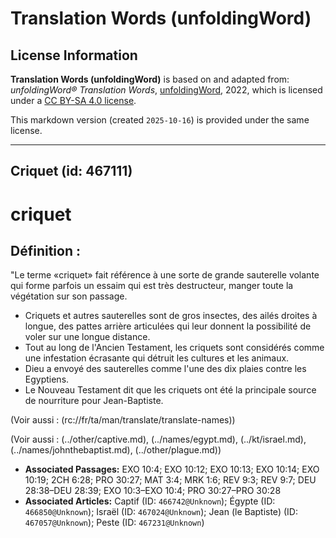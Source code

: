 # Translation Words (unfoldingWord)

## License Information

**Translation Words (unfoldingWord)** is based on and adapted from: _unfoldingWord® Translation Words_, [unfoldingWord](https://unfoldingword.org/utw), 2022, which is licensed under a [CC BY-SA 4.0 license](https://creativecommons.org/licenses/by-sa/4.0/legalcode.en).

This markdown version (created `2025-10-16`) is provided under the same license.



--------------------------------

## Criquet (id: 467111)

criquet
=======

Définition :
------------

"Le terme «criquet» fait référence à une sorte de grande sauterelle volante qui forme parfois un essaim qui est très destructeur, manger toute la végétation sur son passage.

* Criquets et autres sauterelles sont de gros insectes, des ailés droites à longue, des pattes arrière articulées qui leur donnent la possibilité de voler sur une longue distance.
* Tout au long de l'Ancien Testament, les criquets sont considérés comme une infestation écrasante qui détruit les cultures et les animaux.
* Dieu a envoyé des sauterelles comme l'une des dix plaies contre les Egyptiens.
* Le Nouveau Testament dit que les criquets ont été la principale source de nourriture pour Jean\-Baptiste.

(Voir aussi : (rc://fr/ta/man/translate/translate\-names))

(Voir aussi : (../other/captive.md), (../names/egypt.md), (../kt/israel.md), (../names/johnthebaptist.md), (../other/plague.md))

* **Associated Passages:** EXO 10:4; EXO 10:12; EXO 10:13; EXO 10:14; EXO 10:19; 2CH 6:28; PRO 30:27; MAT 3:4; MRK 1:6; REV 9:3; REV 9:7; DEU 28:38–DEU 28:39; EXO 10:3–EXO 10:4; PRO 30:27–PRO 30:28
* **Associated Articles:** Captif (ID: `466742@Unknown`); Égypte (ID: `466850@Unknown`); Israël (ID: `467024@Unknown`); Jean (le Baptiste) (ID: `467057@Unknown`); Peste (ID: `467231@Unknown`)


